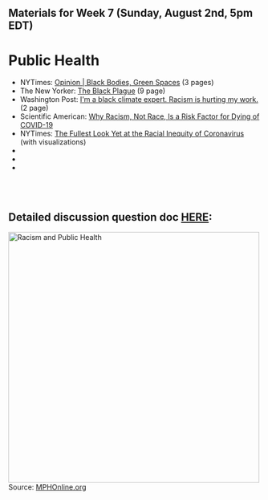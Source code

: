 ## Materials for Week 7 (Sunday, August 2nd, 5pm EDT)
# Public Health

- NYTimes: <a href="week7/black-bodies-green-spaces.pdf">Opinion | Black Bodies, Green Spaces</a> (3 pages)
- The New Yorker: <a href="week7/black-plague-newyorker.pdf">The Black Plague</a> (9 page)
- Washington Post: <a href="week7/racism-hurting-climate-work.pdf">I'm a black climate expert. Racism is hurting my work.</a> (2 page)
- Scientific American: <a href="week7/racism-not-race-as-risk-factor.pdf">Why Racism, Not Race, Is a Risk Factor for Dying of COVID-19</a>
- NYTimes: <a href="https://www.nytimes.com/interactive/2020/07/05/us/coronavirus-latinos-african-americans-cdc-data.html">The Fullest Look Yet at the Racial Inequity of Coronavirus</a> (with visualizations)
- <a href=""></a>
- <a href=""></a>
- <a href=""></a>
  
<br /><br />

## Detailed discussion question doc [HERE](): 





<a href="https://www.mphonline.org/racism-public-health/"><img src="https://www.mphonline.org/wp-content/uploads/2015/09/Racism-PublicHealth_AUG15.jpg" alt="Racism and Public Health" width="500" border="0" /></a><br />Source: <a href="https://www.mphonline.org/">MPHOnline.org</a>

